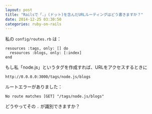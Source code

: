 ```yaml
---
layout: post
title: "Railsで「.」(ドット)を含んだURLルーティングはどう書きますか？"
date: 2014-12-25 03:30:50
categories: ruby-on-rails
---
```

<p>私の <code>config/routes.rb</code> は：</p>

<pre><code>resources :tags, only: [] do
  resources :blogs, only: [:index]
end
</code></pre>

<p>もし私「node.js」というタグを作成すれば、URLをアクセスするときに</p>

<pre><code>http://0.0.0.0:3000/tags/node.js/blogs
</code></pre>

<p>ルートエラーがありました：</p>

<pre><code>No route matches [GET] "/tags/node.js/blogs"
</code></pre>

<p>どうやってその <code>.</code> が識別できますか？</p>
